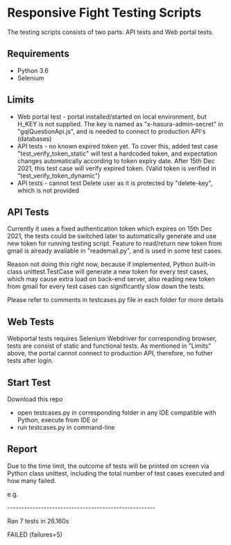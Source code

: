 # Responsive Fight Testing Scripts
The testing scripts consists of two parts: API tests and Web portal tests.

## Requirements
- Python 3.6
- Selenium

## Limits
- Web portal test - portal installed/started on local environment, but H_KEY is not supplied. The key is named as "x-hasura-admin-secret" in "gqlQuestionApi.js", and is needed to connect to production API's (databases)
- API tests - no known expired token yet. To cover this, added test case "test_verify_token_static" will test a hardcoded token, and expectation changes automatically according to token expiry date. After 15th Dec 2021, this test case will verify expired token. (Valid token is verified in "test_verify_token_dynamic")
- API tests - cannot test Delete user as it is protected by "delete-key", which is not provided

## API Tests
Currently it uses a fixed authentication token which expires on 15th Dec 2021, the tests could be switched later to automatically generate and use new token for running testing script. Feature to read/return new token from gmail is already available in "reademail.py", and is used in some test cases. 

Reason not doing this right now, because if implemented, Python built-in class unittest.TestCase will generate a new token for every test cases, which may cause extra load on back-end server, also reading new token from gmail for every test cases can significantly slow down the tests.

Please refer to comments in testcases.py file in each folder for more details

## Web Tests
Webportal tests requires Selenium Webdriver for corresponding browser, tests are consist of static and functional tests.
As mentioned in "Limits" above, the portal cannot connect to production API, therefore, no futher tests after login.

## Start Test
Download this repo
- open testcases.py in corresponding folder in any IDE compatible with Python, execute from IDE
or
- run testcases.py in command-line

## Report
Due to the time limit, the outcome of tests will be printed on screen via Python class unittest, including the total number of test cases executed and how many failed.

e.g.

\-----------------------------------------------------

Ran 7 tests in 26.160s

FAILED (failures=5)
